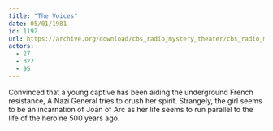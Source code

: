 ```yaml
---
title: "The Voices"
date: 05/01/1981
id: 1192
url: https://archive.org/download/cbs_radio_mystery_theater/cbs_radio_mystery_theater-1151-1200.zip/cbs_radio_mystery_theater-1151-1200%2Fcbsrmt_1192_the_voices.mp3
actors:
  - 27
  - 322
  - 95
---
```

Convinced that a young captive has been aiding the underground French resistance, A Nazi General tries to crush her spirit. Strangely, the girl seems to be an incarnation of Joan of Arc as her life seems to run parallel to the life of the heroine 500 years ago.